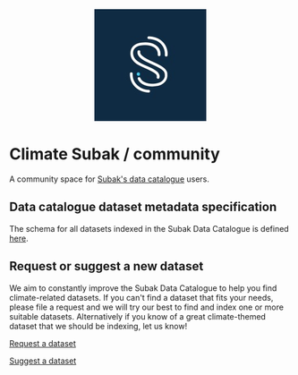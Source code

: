 <div align="center">
    <img src="logo.jpg" />
</div>

# Climate Subak / community
A community space for [Subak's data catalogue](https://data.climatesubak.org/) users.

## Data catalogue dataset metadata specification
The schema for all datasets indexed in the Subak Data Catalogue is defined [here](./metadata/dataset/).

## Request or suggest a new dataset
We aim to constantly improve the Subak Data Catalogue to help you find climate-related datasets. If you can't find a dataset that fits your needs, please file a request and we will try our best to find and index one or more suitable datasets. Alternatively if you know of a great climate-themed dataset that we should be indexing, let us know!

[Request a dataset](https://github.com/ClimateSubak/community/issues/new?assignees=&labels=enhancement&template=request-a-dataset.md&title=%5BDataset+Request%5D)

[Suggest a dataset](https://github.com/ClimateSubak/community/issues/new?assignees=&labels=enhancement&template=suggest-a-dataset.md&title=%5BDataset+Suggestion%5D)
